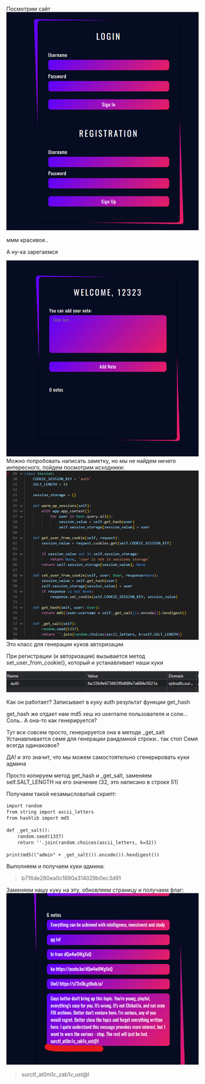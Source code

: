 Посмотрим сайт
![](imgs/site.png)

ммм красивое..  

А ну-ка зарегаемся  

![](imgs/site2.png)
Можно попробовать написать заметку, но мы не найдем ничего интересного, пойдем посмотрим исходники:  
![](imgs/src1.png)
Это класс для генерации куков авторизации  

При регистрации (и авторизации) вызывается метод set_user_from_cookie(), который и устанавливает наши куки  

![](imgs/cookies.png)

Как он работает?
Записывает в куку auth результат функции get_hash

get_hash же отдает нам md5 хеш из username пользователя и соли...
Соль..
А она-то как генерируется?

Тут все совсем просто, генерируется она в методе _get_salt
Устанавливается семя для генерации рандомной строки.. так стоп
Семя всегда одинаковое?

ДА! и это значит, что мы можем самостоятельно сгенерировать куки админа

Просто копируем метод get_hash и _get_salt, заменяем self.SALT_LENGTH на его значение (32, это написано в строке 51)

Получаем такой незамысловатый скрипт:

```
import random
from string import ascii_letters
from hashlib import md5

def _get_salt():
    random.seed(1337)
    return ''.join(random.choices(ascii_letters, k=32))

print(md5(("admin" + _get_salt()).encode()).hexdigest())
```

Выполняем и получаем куки админа:
> b716de280ea0c1890a314029b0ec3d91

Заменяем нашу куку на эту, обновляем страницу и получаем флаг:  
![](imgs/result.png)

>surctf_at0m1c_zab1v_ust@l